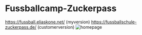 # Fussballcamp-Zuckerpass
https://fussball.eliaskone.net/ (myversion)
https://fussballschule-zuckerpass.de/ (customerversion)
![homepage](https://github.com/eliaskone/Fussballcamp-Zuckerpass/blob/master/site_pictures/fsz_about.png)
